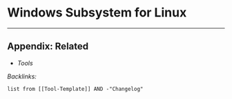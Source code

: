 # Windows Subsystem for Linux

---

## Appendix: Related

* *Tools*

*Backlinks:*

````dataview
list from [[Tool-Template]] AND -"Changelog"
````
